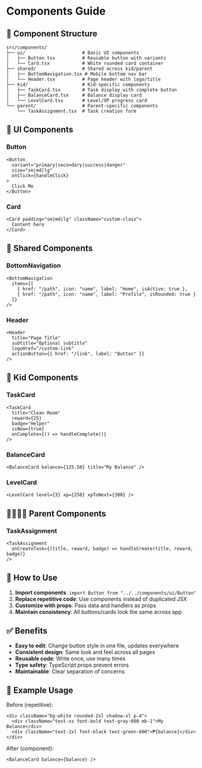 # Components Guide

## 📁 Component Structure

```
src/components/
├── ui/                     # Basic UI components
│   ├── Button.tsx          # Reusable button with variants
│   └── Card.tsx            # White rounded card container
├── shared/                 # Shared across kid/parent
│   ├── BottomNavigation.tsx # Mobile bottom nav bar
│   └── Header.tsx          # Page header with logo/title
├── kid/                    # Kid-specific components
│   ├── TaskCard.tsx        # Task display with complete button
│   ├── BalanceCard.tsx     # Balance display card
│   └── LevelCard.tsx       # Level/XP progress card
└── parent/                 # Parent-specific components
    └── TaskAssignment.tsx  # Task creation form
```

## 🎨 UI Components

### Button
```tsx
<Button 
  variant="primary|secondary|success|danger" 
  size="sm|md|lg"
  onClick={handleClick}
>
  Click Me
</Button>
```

### Card
```tsx
<Card padding="sm|md|lg" className="custom-class">
  Content here
</Card>
```

## 🔄 Shared Components

### BottomNavigation
```tsx
<BottomNavigation
  items={[
    { href: "/path", icon: "name", label: "Home", isActive: true },
    { href: "/path", icon: "name", label: "Profile", isRounded: true }
  ]}
/>
```

### Header
```tsx
<Header
  title="Page Title"
  subtitle="Optional subtitle"
  logoHref="/custom-link"
  actionButton={{ href: "/link", label: "Button" }}
/>
```

## 👶 Kid Components

### TaskCard
```tsx
<TaskCard
  title="Clean Room"
  reward={25}
  badge="Helper"
  isNew={true}
  onComplete={() => handleComplete()}
/>
```

### BalanceCard
```tsx
<BalanceCard balance={125.50} title="My Balance" />
```

### LevelCard
```tsx
<LevelCard level={3} xp={250} xpToNext={300} />
```

## 👨‍👩‍👧‍👦 Parent Components

### TaskAssignment
```tsx
<TaskAssignment
  onCreateTask={(title, reward, badge) => handleCreate(title, reward, badge)}
/>
```

## 🔧 How to Use

1. **Import components**: `import Button from "../../components/ui/Button"`
2. **Replace repetitive code**: Use components instead of duplicated JSX
3. **Customize with props**: Pass data and handlers as props
4. **Maintain consistency**: All buttons/cards look the same across app

## ✅ Benefits

- **Easy to edit**: Change button style in one file, updates everywhere
- **Consistent design**: Same look and feel across all pages
- **Reusable code**: Write once, use many times
- **Type safety**: TypeScript props prevent errors
- **Maintainable**: Clear separation of concerns

## 📝 Example Usage

Before (repetitive):
```tsx
<div className="bg-white rounded-2xl shadow-xl p-4">
  <div className="text-xs font-bold text-gray-600 mb-1">My Balance</div>
  <div className="text-2xl font-black text-green-600">₱{balance}</div>
</div>
```

After (component):
```tsx
<BalanceCard balance={balance} />
```